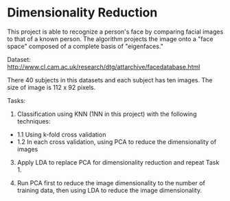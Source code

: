 # Dimensionality Reduction

This project is able to recognize a person's face by comparing facial images to that of a known person.  The algorithm projects the image onto a "face space" composed of a complete basis of "eigenfaces."

Dataset:
 http://www.cl.cam.ac.uk/research/dtg/attarchive/facedatabase.html

There 40 subjects in this datasets and each subject has ten images. The size of image is 112 x 92 pixels.

Tasks:

1. Classification using KNN (1NN in this project) with the following techniques:
  - 1.1 Using k-fold cross validation
  - 1.2 In each cross validation, using PCA to reduce the dimensionality of images
3. Apply LDA to replace PCA for dimensionality reduction and repeat Task 1.

4. Run PCA first to reduce the image dimensionality to the number of training data, then using LDA to reduce the image dimensionality.






